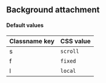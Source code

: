 ## Background attachment


<!-- <values.backgroundAttachment> -->
#### Default values
|Classname key|CSS value   |
|-------------|------------|
|s            |```scroll```|
|f            |```fixed``` |
|l            |```local``` |

<!-- </values.backgroundAttachment> -->

<!-- <variants.backgroundAttachment> -->

<!-- </variants.backgroundAttachment> -->
